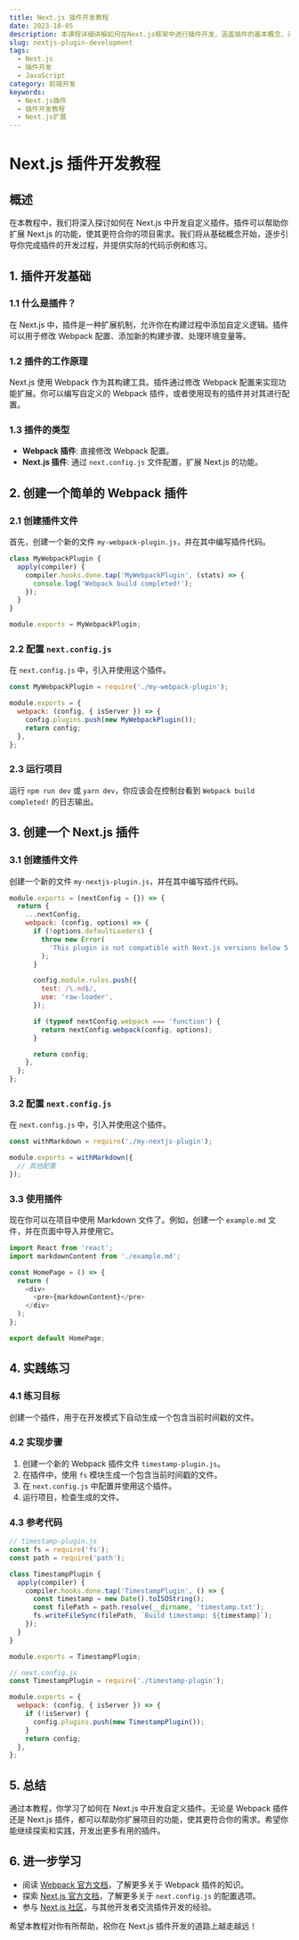 ```yaml
---
title: Next.js 插件开发教程
date: 2023-10-05
description: 本课程详细讲解如何在Next.js框架中进行插件开发，涵盖插件的基本概念、开发流程以及最佳实践。
slug: nextjs-plugin-development
tags:
  - Next.js
  - 插件开发
  - JavaScript
category: 前端开发
keywords:
  - Next.js插件
  - 插件开发教程
  - Next.js扩展
---
```


# Next.js 插件开发教程

## 概述

在本教程中，我们将深入探讨如何在 Next.js 中开发自定义插件。插件可以帮助你扩展 Next.js 的功能，使其更符合你的项目需求。我们将从基础概念开始，逐步引导你完成插件的开发过程，并提供实际的代码示例和练习。

## 1. 插件开发基础

### 1.1 什么是插件？

在 Next.js 中，插件是一种扩展机制，允许你在构建过程中添加自定义逻辑。插件可以用于修改 Webpack 配置、添加新的构建步骤、处理环境变量等。

### 1.2 插件的工作原理

Next.js 使用 Webpack 作为其构建工具。插件通过修改 Webpack 配置来实现功能扩展。你可以编写自定义的 Webpack 插件，或者使用现有的插件并对其进行配置。

### 1.3 插件的类型

- **Webpack 插件**: 直接修改 Webpack 配置。
- **Next.js 插件**: 通过 `next.config.js` 文件配置，扩展 Next.js 的功能。

## 2. 创建一个简单的 Webpack 插件

### 2.1 创建插件文件

首先，创建一个新的文件 `my-webpack-plugin.js`，并在其中编写插件代码。

```javascript
class MyWebpackPlugin {
  apply(compiler) {
    compiler.hooks.done.tap('MyWebpackPlugin', (stats) => {
      console.log('Webpack build completed!');
    });
  }
}

module.exports = MyWebpackPlugin;
```

### 2.2 配置 `next.config.js`

在 `next.config.js` 中，引入并使用这个插件。

```javascript
const MyWebpackPlugin = require('./my-webpack-plugin');

module.exports = {
  webpack: (config, { isServer }) => {
    config.plugins.push(new MyWebpackPlugin());
    return config;
  },
};
```

### 2.3 运行项目

运行 `npm run dev` 或 `yarn dev`，你应该会在控制台看到 `Webpack build completed!` 的日志输出。

## 3. 创建一个 Next.js 插件

### 3.1 创建插件文件

创建一个新的文件 `my-nextjs-plugin.js`，并在其中编写插件代码。

```javascript
module.exports = (nextConfig = {}) => {
  return {
    ...nextConfig,
    webpack: (config, options) => {
      if (!options.defaultLoaders) {
        throw new Error(
          'This plugin is not compatible with Next.js versions below 5.0.0 https://err.sh/next-plugins/upgrade'
        );
      }

      config.module.rules.push({
        test: /\.md$/,
        use: 'raw-loader',
      });

      if (typeof nextConfig.webpack === 'function') {
        return nextConfig.webpack(config, options);
      }

      return config;
    },
  };
};
```

### 3.2 配置 `next.config.js`

在 `next.config.js` 中，引入并使用这个插件。

```javascript
const withMarkdown = require('./my-nextjs-plugin');

module.exports = withMarkdown({
  // 其他配置
});
```

### 3.3 使用插件

现在你可以在项目中使用 Markdown 文件了。例如，创建一个 `example.md` 文件，并在页面中导入并使用它。

```javascript
import React from 'react';
import markdownContent from './example.md';

const HomePage = () => {
  return (
    <div>
      <pre>{markdownContent}</pre>
    </div>
  );
};

export default HomePage;
```

## 4. 实践练习

### 4.1 练习目标

创建一个插件，用于在开发模式下自动生成一个包含当前时间戳的文件。

### 4.2 实现步骤

1. 创建一个新的 Webpack 插件文件 `timestamp-plugin.js`。
2. 在插件中，使用 `fs` 模块生成一个包含当前时间戳的文件。
3. 在 `next.config.js` 中配置并使用这个插件。
4. 运行项目，检查生成的文件。

### 4.3 参考代码

```javascript
// timestamp-plugin.js
const fs = require('fs');
const path = require('path');

class TimestampPlugin {
  apply(compiler) {
    compiler.hooks.done.tap('TimestampPlugin', () => {
      const timestamp = new Date().toISOString();
      const filePath = path.resolve(__dirname, 'timestamp.txt');
      fs.writeFileSync(filePath, `Build timestamp: ${timestamp}`);
    });
  }
}

module.exports = TimestampPlugin;
```

```javascript
// next.config.js
const TimestampPlugin = require('./timestamp-plugin');

module.exports = {
  webpack: (config, { isServer }) => {
    if (!isServer) {
      config.plugins.push(new TimestampPlugin());
    }
    return config;
  },
};
```

## 5. 总结

通过本教程，你学习了如何在 Next.js 中开发自定义插件。无论是 Webpack 插件还是 Next.js 插件，都可以帮助你扩展项目的功能，使其更符合你的需求。希望你能继续探索和实践，开发出更多有用的插件。

## 6. 进一步学习

- 阅读 [Webpack 官方文档](https://webpack.js.org/concepts/plugins/)，了解更多关于 Webpack 插件的知识。
- 探索 [Next.js 官方文档](https://nextjs.org/docs/api-reference/next.config.js/introduction)，了解更多关于 `next.config.js` 的配置选项。
- 参与 [Next.js 社区](https://nextjs.org/community)，与其他开发者交流插件开发的经验。

希望本教程对你有所帮助，祝你在 Next.js 插件开发的道路上越走越远！